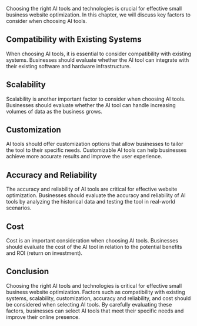 
Choosing the right AI tools and technologies is crucial for effective small business website optimization. In this chapter, we will discuss key factors to consider when choosing AI tools.

Compatibility with Existing Systems
-----------------------------------

When choosing AI tools, it is essential to consider compatibility with existing systems. Businesses should evaluate whether the AI tool can integrate with their existing software and hardware infrastructure.

Scalability
-----------

Scalability is another important factor to consider when choosing AI tools. Businesses should evaluate whether the AI tool can handle increasing volumes of data as the business grows.

Customization
-------------

AI tools should offer customization options that allow businesses to tailor the tool to their specific needs. Customizable AI tools can help businesses achieve more accurate results and improve the user experience.

Accuracy and Reliability
------------------------

The accuracy and reliability of AI tools are critical for effective website optimization. Businesses should evaluate the accuracy and reliability of AI tools by analyzing the historical data and testing the tool in real-world scenarios.

Cost
----

Cost is an important consideration when choosing AI tools. Businesses should evaluate the cost of the AI tool in relation to the potential benefits and ROI (return on investment).

Conclusion
----------

Choosing the right AI tools and technologies is critical for effective small business website optimization. Factors such as compatibility with existing systems, scalability, customization, accuracy and reliability, and cost should be considered when selecting AI tools. By carefully evaluating these factors, businesses can select AI tools that meet their specific needs and improve their online presence.
